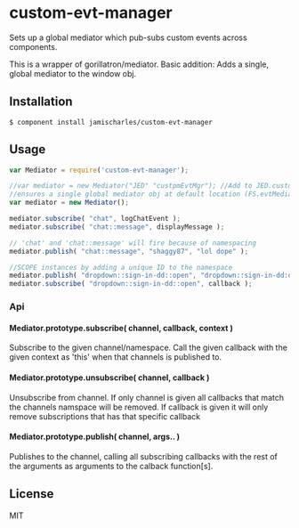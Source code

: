 # custom-evt-manager

  Sets up a global mediator which pub-subs custom events across components.
  
  This is a wrapper of gorillatron/mediator. Basic addition: Adds a single, global mediator to the window obj.

## Installation

    $ component install jamischarles/custom-evt-manager

## Usage

```js
var Mediator = require('custom-evt-manager');

//var mediator = new Mediator("JED" "custpmEvtMgr"); //Add to JED.customEvtMgr instead of default.
//ensures a single global mediator obj at default location (FS.evtMediator)
var mediator = new Mediator();

mediator.subscribe( "chat", logChatEvent );
mediator.subscribe( "chat::message", displayMessage );

// 'chat' and 'chat::message' will fire because of namespacing
mediator.publish( "chat::message", "shaggy87", "lol dope" );

//SCOPE instances by adding a unique ID to the namespace
mediator.publish( "dropdown::sign-in-dd::open", "dropdown::sign-in-dd:open has fired", "lol dope" );
mediator.subscribe( "dropdown::sign-in-dd::open", callback );

```

### Api

#### Mediator.prototype.subscribe( channel, callback, context )

Subscribe to the given channel/namespace. Call the given callback with the given context as 'this'
when that channels is published to.

#### Mediator.prototype.unsubscribe( channel, callback )

Unsubscribe from channel. If only channel is given all callbacks that match the channels namspace will be 
removed. If callback is given it will only remove subscriptions that has that specific callback

#### Mediator.prototype.publish( channel, args.. )

Publishes to the channel, calling all subscribing callbacks with the rest of the arguments as arguments
to the calback function[s].

   

## License

  MIT
